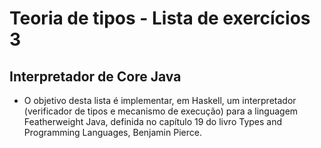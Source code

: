 Teoria de tipos - Lista de exercícios 3
========================


Interpretador de Core Java
---------------------

* O objetivo desta lista é implementar, em Haskell, um interpretador (verificador de tipos e mecanismo de execução)
para a linguagem Featherweight Java, definida no capítulo 19 do livro Types and Programming Languages, Benjamin Pierce.
